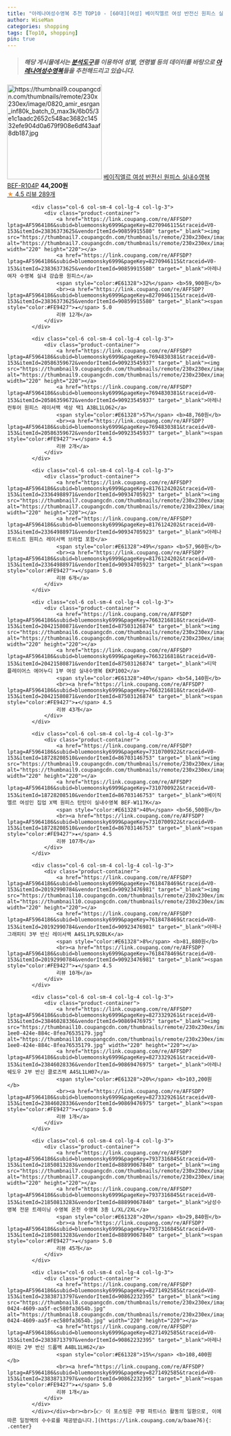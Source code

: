 ```yaml
---
title: "아레나여성수영복 추천 TOP10 - [60대][여성] 베이직엘르 여성 반전신 원피스 실내수영복 BEF-R104P"
author: WiseMan
categories: shopping
tags: [Top10, shopping]
pin: true
---
```


> ##### 해당 게시물에서는 [**분석도구**](https://itemscout.io/)를 이용하여 **성별**, **연령별** 등의 데이터를 바탕으로 [**아레나여성수영복**](https://link.coupang.com/a/baae76)들을 추천해드리고 있습니다.
<div class="container"><div class="row">
            <div class="col-6 col-sm-4 col-lg-4 col-lg-3">
                <div class="product-container">
                    <a href="https://link.coupang.com/re/AFFSDP?lptag=AF5964186&subid=bluemoonsky6999&pageKey=1630479616&traceid=V0-153&itemId=2781173086&vendorItemId=70770930735" target="_blank"><img src="https://thumbnail9.coupangcdn.com/thumbnails/remote/230x230ex/image/0820_amir_esrgan_inf80k_batch_0_max3k/6b05/3e1c1aadc2652c548ac3682c14532efe904d0a679f908e6df43aaf8db187.jpg" alt="https://thumbnail9.coupangcdn.com/thumbnails/remote/230x230ex/image/0820_amir_esrgan_inf80k_batch_0_max3k/6b05/3e1c1aadc2652c548ac3682c14532efe904d0a679f908e6df43aaf8db187.jpg" width="220" height="220"></a>
                    <a href="https://link.coupang.com/re/AFFSDP?lptag=AF5964186&subid=bluemoonsky6999&pageKey=1630479616&traceid=V0-153&itemId=2781173086&vendorItemId=70770930735" target="_blank">베이직엘르 여성 반전신 원피스 실내수영복 BEF-R104P</a>
                    <span style="color:#E61328"></span> <b>44,200원</b>
                    <br><a href="https://link.coupang.com/re/AFFSDP?lptag=AF5964186&subid=bluemoonsky6999&pageKey=1630479616&traceid=V0-153&itemId=2781173086&vendorItemId=70770930735" target="_blank"><span style="color:#FE9427">★</span> 4.5
                    리뷰 289개</a>
                </div>
            </div>
            
            <div class="col-6 col-sm-4 col-lg-4 col-lg-3">
                <div class="product-container">
                    <a href="https://link.coupang.com/re/AFFSDP?lptag=AF5964186&subid=bluemoonsky6999&pageKey=8270946115&traceid=V0-153&itemId=23836373625&vendorItemId=90859915580" target="_blank"><img src="https://thumbnail7.coupangcdn.com/thumbnails/remote/230x230ex/image/vendor_inventory/bc06/0c305016308b54ef5a495b338d98d24c6c9b85bb790657dcea58be1aff53.png" alt="https://thumbnail7.coupangcdn.com/thumbnails/remote/230x230ex/image/vendor_inventory/bc06/0c305016308b54ef5a495b338d98d24c6c9b85bb790657dcea58be1aff53.png" width="220" height="220"></a>
                    <a href="https://link.coupang.com/re/AFFSDP?lptag=AF5964186&subid=bluemoonsky6999&pageKey=8270946115&traceid=V0-153&itemId=23836373625&vendorItemId=90859915580" target="_blank">아레나 여자 수영복 실내 강습용 원피스</a>
                    <span style="color:#E61328">32%</span> <b>59,900원</b>
                    <br><a href="https://link.coupang.com/re/AFFSDP?lptag=AF5964186&subid=bluemoonsky6999&pageKey=8270946115&traceid=V0-153&itemId=23836373625&vendorItemId=90859915580" target="_blank"><span style="color:#FE9427">★</span> 5.0
                    리뷰 12개</a>
                </div>
            </div>
            
            <div class="col-6 col-sm-4 col-lg-4 col-lg-3">
                <div class="product-container">
                    <a href="https://link.coupang.com/re/AFFSDP?lptag=AF5964186&subid=bluemoonsky6999&pageKey=7694830381&traceid=V0-153&itemId=20586359672&vendorItemId=90923545937" target="_blank"><img src="https://thumbnail9.coupangcdn.com/thumbnails/remote/230x230ex/image/vendor_inventory/26dd/3a8be90683374c04e9ce9b91d2051c5241a1558145e3090fb804330d54f8.jpg" alt="https://thumbnail9.coupangcdn.com/thumbnails/remote/230x230ex/image/vendor_inventory/26dd/3a8be90683374c04e9ce9b91d2051c5241a1558145e3090fb804330d54f8.jpg" width="220" height="220"></a>
                    <a href="https://link.coupang.com/re/AFFSDP?lptag=AF5964186&subid=bluemoonsky6999&pageKey=7694830381&traceid=V0-153&itemId=20586359672&vendorItemId=90923545937" target="_blank">아레나 컨투어 원피스 레이서백 색상 택1 A3BL1LO62</a>
                    <span style="color:#E61328">57%</span> <b>48,760원</b>
                    <br><a href="https://link.coupang.com/re/AFFSDP?lptag=AF5964186&subid=bluemoonsky6999&pageKey=7694830381&traceid=V0-153&itemId=20586359672&vendorItemId=90923545937" target="_blank"><span style="color:#FE9427">★</span> 4.5
                    리뷰 2개</a>
                </div>
            </div>
            
            <div class="col-6 col-sm-4 col-lg-4 col-lg-3">
                <div class="product-container">
                    <a href="https://link.coupang.com/re/AFFSDP?lptag=AF5964186&subid=bluemoonsky6999&pageKey=8176124202&traceid=V0-153&itemId=23364988971&vendorItemId=90934705923" target="_blank"><img src="https://thumbnail7.coupangcdn.com/thumbnails/remote/230x230ex/image/vendor_inventory/36a5/e3a6ddd8f14dda8e00e57e58fb33edbc0aa1c2ac6588eaa95fcc24dcfce6.jpg" alt="https://thumbnail7.coupangcdn.com/thumbnails/remote/230x230ex/image/vendor_inventory/36a5/e3a6ddd8f14dda8e00e57e58fb33edbc0aa1c2ac6588eaa95fcc24dcfce6.jpg" width="220" height="220"></a>
                    <a href="https://link.coupang.com/re/AFFSDP?lptag=AF5964186&subid=bluemoonsky6999&pageKey=8176124202&traceid=V0-153&itemId=23364988971&vendorItemId=90934705923" target="_blank">아레나 트위스트 원피스 레이서백 브라컵 포함</a>
                    <span style="color:#E61328">49%</span> <b>57,960원</b>
                    <br><a href="https://link.coupang.com/re/AFFSDP?lptag=AF5964186&subid=bluemoonsky6999&pageKey=8176124202&traceid=V0-153&itemId=23364988971&vendorItemId=90934705923" target="_blank"><span style="color:#FE9427">★</span> 5.0
                    리뷰 6개</a>
                </div>
            </div>
            
            <div class="col-6 col-sm-4 col-lg-4 col-lg-3">
                <div class="product-container">
                    <a href="https://link.coupang.com/re/AFFSDP?lptag=AF5964186&subid=bluemoonsky6999&pageKey=7663216818&traceid=V0-153&itemId=20421580871&vendorItemId=87503126874" target="_blank"><img src="https://thumbnail6.coupangcdn.com/thumbnails/remote/230x230ex/image/vendor_inventory/ff66/2c732f03562749ba0eb685be6e2bd213335662dc1f840d93e3f1318214f5.jpg" alt="https://thumbnail6.coupangcdn.com/thumbnails/remote/230x230ex/image/vendor_inventory/ff66/2c732f03562749ba0eb685be6e2bd213335662dc1f840d93e3f1318214f5.jpg" width="220" height="220"></a>
                    <a href="https://link.coupang.com/re/AFFSDP?lptag=AF5964186&subid=bluemoonsky6999&pageKey=7663216818&traceid=V0-153&itemId=20421580871&vendorItemId=87503126874" target="_blank">티막 플레이어스 에어누디 1부 여성 실내수영복 EKP1002</a>
                    <span style="color:#E61328">40%</span> <b>54,140원</b>
                    <br><a href="https://link.coupang.com/re/AFFSDP?lptag=AF5964186&subid=bluemoonsky6999&pageKey=7663216818&traceid=V0-153&itemId=20421580871&vendorItemId=87503126874" target="_blank"><span style="color:#FE9427">★</span> 4.5
                    리뷰 43개</a>
                </div>
            </div>
            
            <div class="col-6 col-sm-4 col-lg-4 col-lg-3">
                <div class="product-container">
                    <a href="https://link.coupang.com/re/AFFSDP?lptag=AF5964186&subid=bluemoonsky6999&pageKey=7310700922&traceid=V0-153&itemId=18728208510&vendorItemId=86703146753" target="_blank"><img src="https://thumbnail9.coupangcdn.com/thumbnails/remote/230x230ex/image/vendor_inventory/1d5c/31b9376682b60c4b57f7916f4e7b1a910d245a3ef09fd7588f9893931083.jpg" alt="https://thumbnail9.coupangcdn.com/thumbnails/remote/230x230ex/image/vendor_inventory/1d5c/31b9376682b60c4b57f7916f4e7b1a910d245a3ef09fd7588f9893931083.jpg" width="220" height="220"></a>
                    <a href="https://link.coupang.com/re/AFFSDP?lptag=AF5964186&subid=bluemoonsky6999&pageKey=7310700922&traceid=V0-153&itemId=18728208510&vendorItemId=86703146753" target="_blank">베이직엘르 여성인 집업 X백 원피스 탄탄이 실내수영복 BEF-W117K</a>
                    <span style="color:#E61328">40%</span> <b>56,500원</b>
                    <br><a href="https://link.coupang.com/re/AFFSDP?lptag=AF5964186&subid=bluemoonsky6999&pageKey=7310700922&traceid=V0-153&itemId=18728208510&vendorItemId=86703146753" target="_blank"><span style="color:#FE9427">★</span> 4.5
                    리뷰 107개</a>
                </div>
            </div>
            
            <div class="col-6 col-sm-4 col-lg-4 col-lg-3">
                <div class="product-container">
                    <a href="https://link.coupang.com/re/AFFSDP?lptag=AF5964186&subid=bluemoonsky6999&pageKey=7618478469&traceid=V0-153&itemId=20192990784&vendorItemId=90923476981" target="_blank"><img src="https://thumbnail10.coupangcdn.com/thumbnails/remote/230x230ex/image/vendor_inventory/fa70/964b65fe6bd00188211e7b4fe23a81ca54a8a91e9c086eece3d5f57bd1cb.jpg" alt="https://thumbnail10.coupangcdn.com/thumbnails/remote/230x230ex/image/vendor_inventory/fa70/964b65fe6bd00188211e7b4fe23a81ca54a8a91e9c086eece3d5f57bd1cb.jpg" width="220" height="220"></a>
                    <a href="https://link.coupang.com/re/AFFSDP?lptag=AF5964186&subid=bluemoonsky6999&pageKey=7618478469&traceid=V0-153&itemId=20192990784&vendorItemId=90923476981" target="_blank">아레나 그래피티 3부 반신 레이서백 A4SL1PL92BLK</a>
                    <span style="color:#E61328">8%</span> <b>81,880원</b>
                    <br><a href="https://link.coupang.com/re/AFFSDP?lptag=AF5964186&subid=bluemoonsky6999&pageKey=7618478469&traceid=V0-153&itemId=20192990784&vendorItemId=90923476981" target="_blank"><span style="color:#FE9427">★</span> 4.5
                    리뷰 10개</a>
                </div>
            </div>
            
            <div class="col-6 col-sm-4 col-lg-4 col-lg-3">
                <div class="product-container">
                    <a href="https://link.coupang.com/re/AFFSDP?lptag=AF5964186&subid=bluemoonsky6999&pageKey=8273329261&traceid=V0-153&itemId=23846028336&vendorItemId=90869476975" target="_blank"><img src="https://thumbnail10.coupangcdn.com/thumbnails/remote/230x230ex/image/retail/images/2024/08/06/15/8/ec16f43a-1ee0-424e-884c-8fea76535179.jpg" alt="https://thumbnail10.coupangcdn.com/thumbnails/remote/230x230ex/image/retail/images/2024/08/06/15/8/ec16f43a-1ee0-424e-884c-8fea76535179.jpg" width="220" height="220"></a>
                    <a href="https://link.coupang.com/re/AFFSDP?lptag=AF5964186&subid=bluemoonsky6999&pageKey=8273329261&traceid=V0-153&itemId=23846028336&vendorItemId=90869476975" target="_blank">아레나 쉐도우 2부 반신 클로즈백 A4SL1LH07</a>
                    <span style="color:#E61328">20%</span> <b>103,200원</b>
                    <br><a href="https://link.coupang.com/re/AFFSDP?lptag=AF5964186&subid=bluemoonsky6999&pageKey=8273329261&traceid=V0-153&itemId=23846028336&vendorItemId=90869476975" target="_blank"><span style="color:#FE9427">★</span> 5.0
                    리뷰 1개</a>
                </div>
            </div>
            
            <div class="col-6 col-sm-4 col-lg-4 col-lg-3">
                <div class="product-container">
                    <a href="https://link.coupang.com/re/AFFSDP?lptag=AF5964186&subid=bluemoonsky6999&pageKey=7937316845&traceid=V0-153&itemId=21850813283&vendorItemId=88899067840" target="_blank"><img src="https://thumbnail7.coupangcdn.com/thumbnails/remote/230x230ex/image/vendor_inventory/e074/9e5b3ea9fd49a6b815b25cc196084c4db4e3a367b259709070e5c795d061.jpg" alt="https://thumbnail7.coupangcdn.com/thumbnails/remote/230x230ex/image/vendor_inventory/e074/9e5b3ea9fd49a6b815b25cc196084c4db4e3a367b259709070e5c795d061.jpg" width="220" height="220"></a>
                    <a href="https://link.coupang.com/re/AFFSDP?lptag=AF5964186&subid=bluemoonsky6999&pageKey=7937316845&traceid=V0-153&itemId=21850813283&vendorItemId=88899067840" target="_blank">남성수영복 전문 트레이닝 수영복 온천 수영복 3종 L/XL/2XL</a>
                    <span style="color:#E61328">20%</span> <b>29,840원</b>
                    <br><a href="https://link.coupang.com/re/AFFSDP?lptag=AF5964186&subid=bluemoonsky6999&pageKey=7937316845&traceid=V0-153&itemId=21850813283&vendorItemId=88899067840" target="_blank"><span style="color:#FE9427">★</span> 5.0
                    리뷰 45개</a>
                </div>
            </div>
            
            <div class="col-6 col-sm-4 col-lg-4 col-lg-3">
                <div class="product-container">
                    <a href="https://link.coupang.com/re/AFFSDP?lptag=AF5964186&subid=bluemoonsky6999&pageKey=8271492585&traceid=V0-153&itemId=23838713797&vendorItemId=90862232395" target="_blank"><img src="https://thumbnail8.coupangcdn.com/thumbnails/remote/230x230ex/image/retail/images/2024/08/05/17/6/5162b8e1-0424-4609-aa5f-ec580fa3654b.jpg" alt="https://thumbnail8.coupangcdn.com/thumbnails/remote/230x230ex/image/retail/images/2024/08/05/17/6/5162b8e1-0424-4609-aa5f-ec580fa3654b.jpg" width="220" height="220"></a>
                    <a href="https://link.coupang.com/re/AFFSDP?lptag=AF5964186&subid=bluemoonsky6999&pageKey=8271492585&traceid=V0-153&itemId=23838713797&vendorItemId=90862232395" target="_blank">아레나 헤이든 2부 반신 드롭백 A4BL1LH62</a>
                    <span style="color:#E61328">15%</span> <b>108,400원</b>
                    <br><a href="https://link.coupang.com/re/AFFSDP?lptag=AF5964186&subid=bluemoonsky6999&pageKey=8271492585&traceid=V0-153&itemId=23838713797&vendorItemId=90862232395" target="_blank"><span style="color:#FE9427">★</span> 5.0
                    리뷰 1개</a>
                </div>
            </div>
            </div></div><br><br>[👉 이 포스팅은 쿠팡 파트너스 활동의 일환으로, 이에 따른 일정액의 수수료를 제공받습니다.](https://link.coupang.com/a/baae76){: .center}